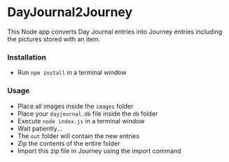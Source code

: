 # DayJournal2Journey
This Node app converts Day Journal entries into Journey entries including the pictures stored with an item. 

### Installation
* Run `npm install` in a terminal window

### Usage
* Place all images inside the `images` folder
* Place your `dayjournal.db` file inside the `db` folder
* Execute `node index.js` in a terminal window
* Wait patiently...
* The `out` folder will contain the new entries
* Zip the contents of the entire folder
* Import this zip file in Journey using the import command
